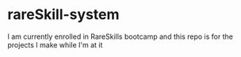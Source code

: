 # rareSkill-system
I am currently enrolled in RareSkills bootcamp and this repo is for the projects I make while I'm at it
